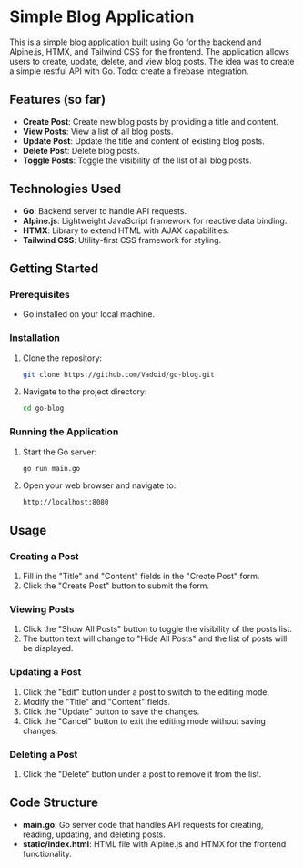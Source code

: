 # Simple Blog Application

This is a simple blog application built using Go for the backend and Alpine.js, HTMX, and Tailwind CSS for the frontend.
The application allows users to create, update, delete, and view blog posts. The idea was to create a simple restful API with Go.
Todo: create a firebase integration.

## Features (so far)

- **Create Post**: Create new blog posts by providing a title and content.
- **View Posts**: View a list of all blog posts.
- **Update Post**: Update the title and content of existing blog posts.
- **Delete Post**: Delete blog posts.
- **Toggle Posts**: Toggle the visibility of the list of all blog posts.

## Technologies Used

- **Go**: Backend server to handle API requests.
- **Alpine.js**: Lightweight JavaScript framework for reactive data binding.
- **HTMX**: Library to extend HTML with AJAX capabilities.
- **Tailwind CSS**: Utility-first CSS framework for styling.

## Getting Started

### Prerequisites

- Go installed on your local machine.

### Installation

1. Clone the repository:
    ```sh
    git clone https://github.com/Vadoid/go-blog.git
    ```
2. Navigate to the project directory:
    ```sh
    cd go-blog
    ```

### Running the Application

1. Start the Go server:
    ```sh
    go run main.go
    ```
2. Open your web browser and navigate to:
    ```
    http://localhost:8080
    ```

## Usage

### Creating a Post

1. Fill in the "Title" and "Content" fields in the "Create Post" form.
2. Click the "Create Post" button to submit the form.

### Viewing Posts

1. Click the "Show All Posts" button to toggle the visibility of the posts list.
2. The button text will change to "Hide All Posts" and the list of posts will be displayed.

### Updating a Post

1. Click the "Edit" button under a post to switch to the editing mode.
2. Modify the "Title" and "Content" fields.
3. Click the "Update" button to save the changes.
4. Click the "Cancel" button to exit the editing mode without saving changes.

### Deleting a Post

1. Click the "Delete" button under a post to remove it from the list.

## Code Structure

- **main.go**: Go server code that handles API requests for creating, reading, updating, and deleting posts.
- **static/index.html**: HTML file with Alpine.js and HTMX for the frontend functionality.




